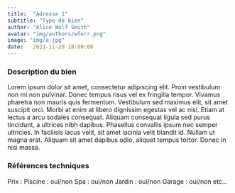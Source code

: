 ```yaml
---
title:  "Adresse 1"
subtitle: "Type de bien"
author: "Alice Wolf Smith"
avatar: "img/authors/wferr.png"
image: "img/a.jpg"
date:   2021-11-20 18:00:00
---
```


### Description du bien
Lorem ipsum dolor sit amet, consectetur adipiscing elit. Proin vestibulum non mi non pulvinar. Donec tempus risus vel ex fringilla tempor. Vivamus pharetra non mauris quis fermentum. Vestibulum sed maximus elit, sit amet suscipit orci. Morbi at enim at libero dignissim egestas vel ac nisi. Etiam at lectus a arcu sodales consequat. Aliquam consequat ligula sed purus tincidunt, a ultrices nibh dapibus. Phasellus convallis ipsum nec semper ultricies. In facilisis lacus velit, sit amet lacinia velit blandit id. Nullam ut magna erat. Aliquam sit amet dapibus odio, aliquet tempus tortor. Donec in nisi massa.

### Références techniques
Prix : 
Piscine : oui/non
Spa : oui/non
Jardin : oui/non
Garage : oui/non
etc...
